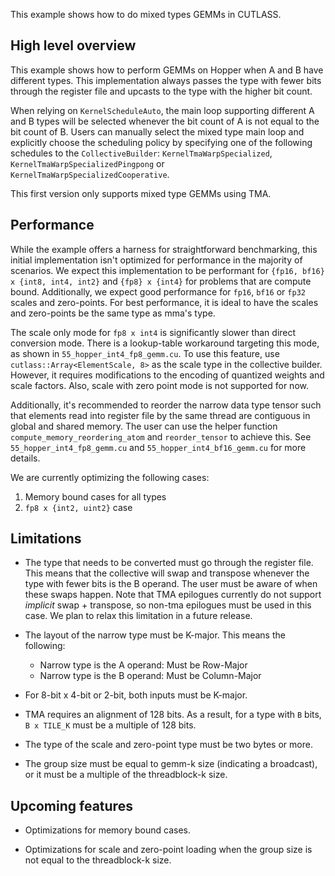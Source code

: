 This example shows how to do mixed types GEMMs in CUTLASS.

## High level overview 
This example shows how to perform GEMMs on Hopper when A and B have different types. This implementation always passes the type with fewer bits through the register file and upcasts to the type with the higher bit count.

When relying on `KernelScheduleAuto`, the main loop supporting different A and B types will be selected whenever the bit count of A is not equal to the bit count of B. Users can manually select the mixed type main loop and explicitly choose the scheduling policy by specifying one of the following schedules to the `CollectiveBuilder`:  `KernelTmaWarpSpecialized`, `KernelTmaWarpSpecializedPingpong` or `KernelTmaWarpSpecializedCooperative`.

This first version only supports mixed type GEMMs using TMA.

## Performance

While the example offers a harness for straightforward benchmarking, this initial implementation isn't optimized for performance in the majority of scenarios. We expect this implementation to be performant for `{fp16, bf16} x {int8, int4, int2}` and `{fp8} x {int4}` for problems that are compute bound. Additionally, we expect good performance for `fp16`, `bf16` or `fp32` scales and zero-points. For best performance, it is ideal to have the scales and zero-points be the same type as mma's type.

The scale only mode for `fp8 x int4` is significantly slower than direct conversion mode. There is a lookup-table workaround targeting this mode, as shown in `55_hopper_int4_fp8_gemm.cu`. To use this feature, use `cutlass::Array<ElementScale, 8>` as the scale type in the collective builder. However, it requires modifications to the encoding of quantized weights and scale factors. Also, scale with zero point mode is not supported for now.


Additionally, it's recommended to reorder the narrow data type tensor such that elements read into register file by the same thread are contiguous in global and shared memory. The user can use the helper function `compute_memory_reordering_atom` and `reorder_tensor` to achieve this. See `55_hopper_int4_fp8_gemm.cu` and `55_hopper_int4_bf16_gemm.cu` for more details.


We are currently optimizing the following cases:
1. Memory bound cases for all types
2. `fp8 x {int2, uint2}` case

## Limitations

* The type that needs to be converted must go through the register file. This means that the collective will swap and transpose whenever the type with fewer bits is the B operand. The user must be aware of when these swaps happen. Note that TMA epilogues currently do not support *implicit* swap + transpose, so non-tma epilogues must be used in this case. We plan to relax this limitation in a future release.

* The layout of the narrow type must be K-major. This means the following:
  * Narrow type is the A operand: Must be Row-Major
  * Narrow type is the B operand: Must be Column-Major

* For 8-bit x 4-bit or 2-bit, both inputs must be K-major.

* TMA requires an alignment of 128 bits. As a result, for a type with `B` bits, `B x TILE_K` must be a multiple of 128 bits.

* The type of the scale and zero-point type must be two bytes or more.

* The group size must be equal to gemm-k size (indicating a broadcast), or it must be a multiple of the threadblock-k size.

## Upcoming features

* Optimizations for memory bound cases.

* Optimizations for scale and zero-point loading when the group size is not equal to the threadblock-k size.
